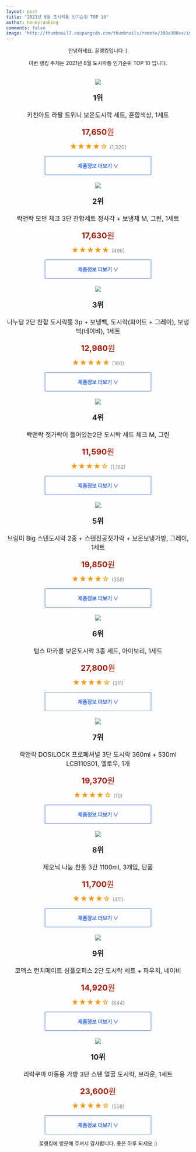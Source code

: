 ```yaml
--- 
layout: post 
title: "2021년 8월 도시락통 인기순위 TOP 10" 
author: honeyranking 
comments: false 
image: "http://thumbnail7.coupangcdn.com/thumbnails/remote/300x300ex/image/retail/images/2018/01/09/10/4/8f09b64d-3d78-4e61-9db1-548791c45902.jpg" 
--- 
```

<p style="text-align: center;">안녕하세요. 꿀랭킹입니다 :)</p> <p style="text-align: center;">이번 랭킹 주제는 2021년 8월 도시락통 인기순위 TOP 10 입니다.</p><center><img src="http://thumbnail7.coupangcdn.com/thumbnails/remote/300x300ex/image/retail/images/2018/01/09/10/4/8f09b64d-3d78-4e61-9db1-548791c45902.jpg" style="margin-top:20px" /></center> <p style="text-align: center; font-size: 20px"><b>1위</b></p> <p style="text-align: center; font-size: 17px">키친아트 라팔 트위니 보온도시락 세트, 혼합색상, 1세트</p> <p style="text-align: center;"><span style="color: #b61800; font-size: 22px;"><b>17,650</b>원</span></p> <p style="text-align: center;"><span style="color: #ff9600; font-size: 20px;">★★★★☆ </span><span style="color: #878787;">(1,320)</span></p> <center><a href="https://coupa.ng/b6cp31"> <div style="font-size: 14px; display: inline-block; padding: 15px 90px; color: #346aff; border-radius: 2px; border: 1px solid #346aff; cursor: pointer;"><b>제품정보 더보기 &or;</b></div> </a></center><center><img src="http://thumbnail8.coupangcdn.com/thumbnails/remote/300x300ex/image/retail/images/2019/06/12/16/4/e155f247-2778-487f-b3fe-f17083afbd93.jpg" style="margin-top:20px" /></center> <p style="text-align: center; font-size: 20px"><b>2위</b></p> <p style="text-align: center; font-size: 17px">락앤락 모던 체크 3단 찬합세트 정사각 + 보냉제 M, 그린, 1세트</p> <p style="text-align: center;"><span style="color: #b61800; font-size: 22px;"><b>17,630</b>원</span></p> <p style="text-align: center;"><span style="color: #ff9600; font-size: 20px;">★★★★★ </span><span style="color: #878787;">(496)</span></p> <center><a href="https://coupa.ng/b6cp33"> <div style="font-size: 14px; display: inline-block; padding: 15px 90px; color: #346aff; border-radius: 2px; border: 1px solid #346aff; cursor: pointer;"><b>제품정보 더보기 &or;</b></div> </a></center><center><img src="http://thumbnail9.coupangcdn.com/thumbnails/remote/300x300ex/image/rs_quotation_api/kgrtwqwv/0abcf5432b2c4fc7a0639dba80edaba5.jpg" style="margin-top:20px" /></center> <p style="text-align: center; font-size: 20px"><b>3위</b></p> <p style="text-align: center; font-size: 17px">나누담 2단 찬합 도시락통 3p + 보냉백, 도시락(화이트 + 그레이), 보냉백(네이비), 1세트</p> <p style="text-align: center;"><span style="color: #b61800; font-size: 22px;"><b>12,980</b>원</span></p> <p style="text-align: center;"><span style="color: #ff9600; font-size: 20px;">★★★★★ </span><span style="color: #878787;">(160)</span></p> <center><a href="https://coupa.ng/b6cp36"> <div style="font-size: 14px; display: inline-block; padding: 15px 90px; color: #346aff; border-radius: 2px; border: 1px solid #346aff; cursor: pointer;"><b>제품정보 더보기 &or;</b></div> </a></center><center><img src="http://thumbnail8.coupangcdn.com/thumbnails/remote/300x300ex/image/retail/images/6658441867764-9a91a74a-98d8-4781-966a-8619d290be68.jpg" style="margin-top:20px" /></center> <p style="text-align: center; font-size: 20px"><b>4위</b></p> <p style="text-align: center; font-size: 17px">락앤락 젓가락이 들어있는2단 도시락 세트 체크 M, 그린</p> <p style="text-align: center;"><span style="color: #b61800; font-size: 22px;"><b>11,590</b>원</span></p> <p style="text-align: center;"><span style="color: #ff9600; font-size: 20px;">★★★★☆ </span><span style="color: #878787;">(1,182)</span></p> <center><a href="https://coupa.ng/b6cp38"> <div style="font-size: 14px; display: inline-block; padding: 15px 90px; color: #346aff; border-radius: 2px; border: 1px solid #346aff; cursor: pointer;"><b>제품정보 더보기 &or;</b></div> </a></center><center><img src="http://thumbnail8.coupangcdn.com/thumbnails/remote/300x300ex/image/retail/images/352596343924919-1e1ccfd9-7778-4184-90b9-fc83c840f602.jpg" style="margin-top:20px" /></center> <p style="text-align: center; font-size: 20px"><b>5위</b></p> <p style="text-align: center; font-size: 17px">브링미 Big 스텐도시락 2종 + 스텐진공젓가락 + 보온보냉가방, 그레이, 1세트</p> <p style="text-align: center;"><span style="color: #b61800; font-size: 22px;"><b>19,850</b>원</span></p> <p style="text-align: center;"><span style="color: #ff9600; font-size: 20px;">★★★★☆ </span><span style="color: #878787;">(358)</span></p> <center><a href="https://coupa.ng/b6cp4a"> <div style="font-size: 14px; display: inline-block; padding: 15px 90px; color: #346aff; border-radius: 2px; border: 1px solid #346aff; cursor: pointer;"><b>제품정보 더보기 &or;</b></div> </a></center><center><img src="http://thumbnail9.coupangcdn.com/thumbnails/remote/300x300ex/image/rs_quotation_api/kg1wntlz/d47dd5c6451343d982dfff658474fae5.jpg" style="margin-top:20px" /></center> <p style="text-align: center; font-size: 20px"><b>6위</b></p> <p style="text-align: center; font-size: 17px">텀스 마카롱 보온도시락 3종 세트, 아이보리, 1세트</p> <p style="text-align: center;"><span style="color: #b61800; font-size: 22px;"><b>27,800</b>원</span></p> <p style="text-align: center;"><span style="color: #ff9600; font-size: 20px;">★★★★☆ </span><span style="color: #878787;">(311)</span></p> <center><a href="https://coupa.ng/b6cp4d"> <div style="font-size: 14px; display: inline-block; padding: 15px 90px; color: #346aff; border-radius: 2px; border: 1px solid #346aff; cursor: pointer;"><b>제품정보 더보기 &or;</b></div> </a></center><center><img src="http://thumbnail10.coupangcdn.com/thumbnails/remote/300x300ex/image/retail/images/2021/06/24/11/4/b1c5e543-da08-4561-90e9-d8bbc4227ba6.jpg" style="margin-top:20px" /></center> <p style="text-align: center; font-size: 20px"><b>7위</b></p> <p style="text-align: center; font-size: 17px">락앤락 DOSILOCK 프로페셔널 3단 도시락 360ml + 530ml LCB110S01, 옐로우, 1개</p> <p style="text-align: center;"><span style="color: #b61800; font-size: 22px;"><b>19,370</b>원</span></p> <p style="text-align: center;"><span style="color: #ff9600; font-size: 20px;">★★★★☆ </span><span style="color: #878787;">(10)</span></p> <center><a href="https://coupa.ng/b6cp4i"> <div style="font-size: 14px; display: inline-block; padding: 15px 90px; color: #346aff; border-radius: 2px; border: 1px solid #346aff; cursor: pointer;"><b>제품정보 더보기 &or;</b></div> </a></center><center><img src="http://thumbnail9.coupangcdn.com/thumbnails/remote/300x300ex/image/retail/images/603555975360585-6956b8e0-500b-4a3e-8d62-32fe48ee302b.jpg" style="margin-top:20px" /></center> <p style="text-align: center; font-size: 20px"><b>8위</b></p> <p style="text-align: center; font-size: 17px">제오닉 나눔 찬통 3칸 1100ml, 3개입, 단품</p> <p style="text-align: center;"><span style="color: #b61800; font-size: 22px;"><b>11,700</b>원</span></p> <p style="text-align: center;"><span style="color: #ff9600; font-size: 20px;">★★★★☆ </span><span style="color: #878787;">(411)</span></p> <center><a href="https://coupa.ng/b6cp4q"> <div style="font-size: 14px; display: inline-block; padding: 15px 90px; color: #346aff; border-radius: 2px; border: 1px solid #346aff; cursor: pointer;"><b>제품정보 더보기 &or;</b></div> </a></center><center><img src="http://thumbnail9.coupangcdn.com/thumbnails/remote/300x300ex/image/product/image/vendoritem/2016/05/27/3022800830/64f97680-996d-429a-8fe9-55368b4ea949.jpg" style="margin-top:20px" /></center> <p style="text-align: center; font-size: 20px"><b>9위</b></p> <p style="text-align: center; font-size: 17px">코멕스 런치메이트 심플오피스 2단 도시락 세트 + 파우치, 네이비</p> <p style="text-align: center;"><span style="color: #b61800; font-size: 22px;"><b>14,920</b>원</span></p> <p style="text-align: center;"><span style="color: #ff9600; font-size: 20px;">★★★★☆ </span><span style="color: #878787;">(644)</span></p> <center><a href="https://coupa.ng/b6cp4u"> <div style="font-size: 14px; display: inline-block; padding: 15px 90px; color: #346aff; border-radius: 2px; border: 1px solid #346aff; cursor: pointer;"><b>제품정보 더보기 &or;</b></div> </a></center><center><img src="http://thumbnail8.coupangcdn.com/thumbnails/remote/300x300ex/image/retail/images/2018/03/27/13/7/3470ce87-3be5-466c-991b-9576f194de39.jpg" style="margin-top:20px" /></center> <p style="text-align: center; font-size: 20px"><b>10위</b></p> <p style="text-align: center; font-size: 17px">리락쿠마 아동용 가방 3단 스텐 얼굴 도시락, 브라운, 1세트</p> <p style="text-align: center;"><span style="color: #b61800; font-size: 22px;"><b>23,600</b>원</span></p> <p style="text-align: center;"><span style="color: #ff9600; font-size: 20px;">★★★★☆ </span><span style="color: #878787;">(558)</span></p> <center><a href="https://coupa.ng/b6cp4B"> <div style="font-size: 14px; display: inline-block; padding: 15px 90px; color: #346aff; border-radius: 2px; border: 1px solid #346aff; cursor: pointer;"><b>제품정보 더보기 &or;</b></div> </a></center> <p style="text-align: center;">꿀랭킹에 방문해 주셔서 감사합니다. 좋은 하루 되세요 :)</p>
